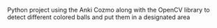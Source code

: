 Python project using the Anki Cozmo along with the OpenCV library to detect different colored balls and put them in a designated area
